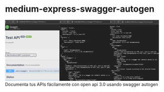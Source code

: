 # medium-express-swagger-autogen

![Swagger Autogen Express Open API](cover.png)
Documenta tus APIs fácilamente con open api 3.0 usando swagger autogen
